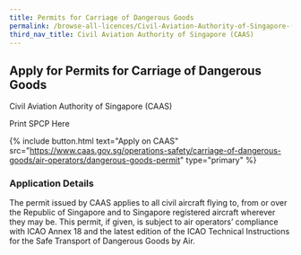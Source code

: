 ```yaml
---
title: Permits for Carriage of Dangerous Goods
permalink: /browse-all-licences/Civil-Aviation-Authority-of-Singapore-(CAAS)/Permits-for-Carriage-of-Dangerous-Goods
third_nav_title: Civil Aviation Authority of Singapore (CAAS)
---
```


## Apply for Permits for Carriage of Dangerous Goods

Civil Aviation Authority of Singapore (CAAS)

Print SPCP Here


{% include button.html text="Apply on CAAS" src="https://www.caas.gov.sg/operations-safety/carriage-of-dangerous-goods/air-operators/dangerous-goods-permit" type="primary" %}

### Application Details

<p>The permit issued by CAAS applies to all civil aircraft flying to, from or over the Republic of Singapore and to Singapore registered aircraft wherever they may be. This permit, if given, is subject to air operators&rsquo; compliance with ICAO Annex 18 and the latest edition of the ICAO Technical Instructions for the Safe Transport of Dangerous Goods by Air.</p>

